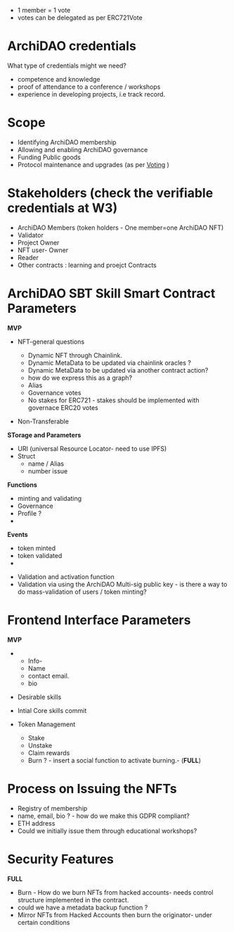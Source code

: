 
* 1 member = 1 vote
* votes can be delegated as per ERC721Vote

# ArchiDAO credentials
What type of credentials might we need?
- competence and knowledge
- proof of attendance to a conference / workshops
- experience in developing projects, i.e track record.


# Scope
  - Identifying ArchiDAO membership
  - Allowing and enabling ArchiDAO governance
  - Funding Public goods
  - Protocol maintenance and upgrades (as per [Voting](https://vitalik.ca/general/2021/08/16/voting3.html) )


# Stakeholders (check the verifiable credentials at W3)
- ArchiDAO Members (token holders - One member=one ArchiDAO NFT)
- Validator
- Project Owner
- NFT user- Owner
- Reader
- Other contracts : learning and proejct Contracts

# ArchiDAO SBT Skill Smart Contract Parameters
**MVP**
* NFT-general questions
  * Dynamic NFT through Chainlink.
  * Dynamic MetaData to be updated via chainlink oracles ?
  * Dynamic MetaData to be updated via another contract action?
  * how do we express this as a graph?
  * Alias
  * Governance votes
  * No stakes for ERC721 - stakes should be implemented with governace ERC20 votes

* Non-Transferable

**STorage and Parameters**

- URI (universal Resource Locator- need to use IPFS)
- Struct
  * name / Alias
  * number issue


**Functions**

- minting and validating
- Governance
- Profile ?
-

**Events**

- token minted
- token validated
-

* Validation and activation function
* Validation via using the ArchiDAO Multi-sig public key - is there a way to do mass-validation of users / token minting?




# Frontend Interface Parameters
**MVP**
- * Info-
  - Name
  - contact email.
  - bio
- Desirable skills
- Intial Core skills commit

- Token Management  
  - Stake
  - Unstake
  - Claim rewards
  - Burn ? - insert a social function to activate burning.- (**FULL**)

# Process on Issuing the NFTs
- Registry of membership
- name, email, bio ? - how do we make this GDPR compliant?
- ETH address
- Could we initially issue them through educational workshops?


# Security Features
**FULL**
- Burn - How do we burn NFTs from hacked accounts- needs control structure implemented in the contract.
- could we have a metadata backup function ?
- Mirror NFTs from Hacked Accounts then burn the originator-  under certain conditions

